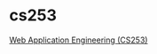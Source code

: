 cs253
=====

[Web Application Engineering (CS253)](http://www.udacity.com/overview/Course/cs253/CourseRev/apr2012)